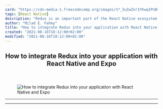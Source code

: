 ```yaml
---
card: "https://cdn-media-1.freecodecamp.org/images/1*_5uIwZnr1Yhwq1PnBv7C7A.jpeg"
tags: [React Native]
description: "Redux is an important part of the React Native ecosystem. If "
author: "Milad E. Fahmy"
title: "How to integrate Redux into your application with React Native and Expo"
created: "2021-08-16T10:12:00+02:00"
modified: "2021-08-16T10:12:00+02:00"
---
```

<div class="site-wrapper">
<main id="site-main" class="site-main outer">
<div class="inner">
<article class="post-full post tag-react-native tag-react tag-javascript tag-web-development tag-programming ">
<header class="post-full-header">
<h1 class="post-full-title">How to integrate Redux into your application with React Native and Expo</h1>
</header>
<figure class="post-full-image">
<picture>
<source media="(max-width: 700px)" sizes="1px" srcset="data:image/gif;base64,R0lGODlhAQABAIAAAAAAAP///yH5BAEAAAAALAAAAAABAAEAAAIBRAA7 1w">
<source media="(min-width: 701px)" sizes="(max-width: 800px) 400px,
(max-width: 1170px) 700px,
1400px" srcset="https://cdn-media-1.freecodecamp.org/images/1*_5uIwZnr1Yhwq1PnBv7C7A.jpeg 300w,
https://cdn-media-1.freecodecamp.org/images/1*_5uIwZnr1Yhwq1PnBv7C7A.jpeg 600w,
https://cdn-media-1.freecodecamp.org/images/1*_5uIwZnr1Yhwq1PnBv7C7A.jpeg 1000w,
https://cdn-media-1.freecodecamp.org/images/1*_5uIwZnr1Yhwq1PnBv7C7A.jpeg 2000w">
<img onerror="this.style.display='none'" src="https://cdn-media-1.freecodecamp.org/images/1*_5uIwZnr1Yhwq1PnBv7C7A.jpeg" alt="How to integrate Redux into your application with React Native and Expo">
</picture>
</figure>
<section class="post-full-content">
<div class="post-content">
</div>
<hr>
<hr>
</section>
</article>
</div>
</main>
</div>
<!-- Google Tag Manager (noscript) -->
<!-- End Google Tag Manager (noscript) -->
